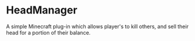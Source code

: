 # HeadManager
A simple Minecraft plug-in which allows player's to kill others, and sell their head for a portion of their balance.
